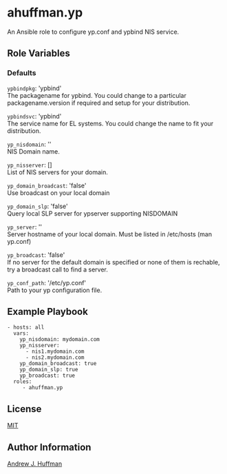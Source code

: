  # ahuffman.yp

An Ansible role to configure yp.conf and ypbind NIS service.


 ## Role Variables

### Defaults
`ypbindpkg`: 'ypbind'  
The packagename for ypbind.  You could change to a particular packagename.version if required and setup for your distribution.

`ypbindsvc`: 'ypbind'  
The service name for EL systems.  You could change the name to fit your distribution.

`yp_nisdomain`: ''  
NIS Domain name.

`yp_nisserver`: []  
List of NIS servers for your domain.

`yp_domain_broadcast`: 'false'  
Use broadcast on your local domain

`yp_domain_slp`: 'false'  
Query local SLP server for ypserver supporting NISDOMAIN

`yp_server`: ''  
Server hostname of your local domain.  Must be listed in /etc/hosts (man yp.conf)

`yp_broadcast`: 'false'  
If no server for the default domain is specified or none of them is rechable, try a broadcast call to find a server.  

`yp_conf_path`: '/etc/yp.conf'  
Path to your yp configuration file.  

 ## Example Playbook  

    - hosts: all
      vars:
        yp_nisdomain: mydomain.com
        yp_nisserver:
          - nis1.mydomain.com
          - nis2.mydomain.com
        yp_domain_broadcast: true
        yp_domain_slp: true
        yp_broadcast: true
      roles:
         - ahuffman.yp


 ## License  
[MIT](LICENSE)  

 ## Author Information  
[Andrew J. Huffman](https://github.com/ahuffman)
